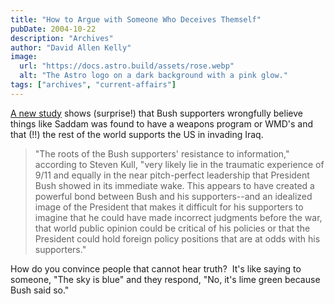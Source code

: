 ```yaml
---
title: "How to Argue with Someone Who Deceives Themself"
pubDate: 2004-10-22
description: "Archives"
author: "David Allen Kelly"
image:
  url: "https://docs.astro.build/assets/rose.webp"
  alt: "The Astro logo on a dark background with a pink glow."
tags: ["archives", "current-affairs"]
---
```


[A new study](http://www.pipa.org/OnlineReports/Pres_Election_04/html/new_10_21_04.html#) shows (surprise!) that Bush supporters wrongfully believe things like Saddam was found to have a weapons program or WMD's and that (!!) the rest of the world supports the US in invading Iraq.

> "The roots of the Bush supporters' resistance to information," according to Steven Kull, "very likely lie in the traumatic experience of 9/11 and equally in the near pitch-perfect leadership that President Bush showed in its immediate wake. This appears to have created a powerful bond between Bush and his supporters--and an idealized image of the President that makes it difficult for his supporters to imagine that he could have made incorrect judgments before the war, that world public opinion could be critical of his policies or that the President could hold foreign policy positions that are at odds with his supporters."

How do you convince people that cannot hear truth?  It's like saying to someone, "The sky is blue" and they respond, "No, it's lime green because Bush said so."
